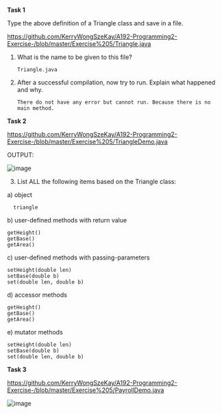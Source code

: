 **Task 1**

Type the above definition of a Triangle class and save in a file. 

https://github.com/KerryWongSzeKay/A192-Programming2-Exercise-/blob/master/Exercise%205/Triangle.java
1.	What is the name to be given to this file?
    
        Triangle.java

3.	After a successful compilation, now try to run. Explain what happened and why.
       
        There do not have any error but cannot run. Because there is no main method.
        
**Task 2**

https://github.com/KerryWongSzeKay/A192-Programming2-Exercise-/blob/master/Exercise%205/TriangleDemo.java

OUTPUT:

![image](https://user-images.githubusercontent.com/61194252/78810276-bd200a80-79fa-11ea-8d91-84875852d38d.png)

3.	List ALL the following items based on the Triangle class:

a)	object
      
      triangle

b)	user-defined methods with return value
      
    getHeight() 
    getBase() 
    getArea()
      
c)	user-defined methods with passing-parameters
       
    setHeight(double len)
    setBase(double b)
    set(double len, double b)

d)	accessor methods
        
    getHeight() 
    getBase() 
    getArea()


e)	mutator methods
    
    setHeight(double len) 
    setBase(double b) 
    set(double len, double b)
    
**Task 3**

https://github.com/KerryWongSzeKay/A192-Programming2-Exercise-/blob/master/Exercise%205/PayrollDemo.java

![image](https://user-images.githubusercontent.com/61194252/78810995-c067c600-79fb-11ea-8670-eaee91cf11a7.png)

